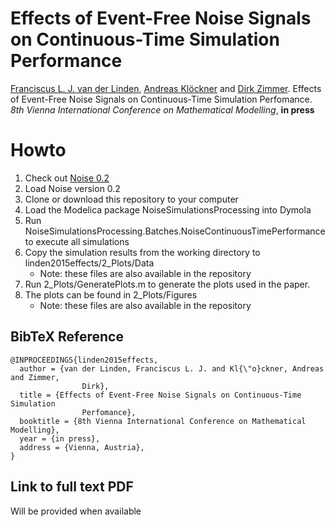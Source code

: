 # Effects of Event-Free Noise Signals on Continuous-Time Simulation Performance

[Franciscus L. J. van der Linden](https://github.com/fvanderlinden),  [Andreas Klöckner](https://github.com/akloeckner) and [Dirk Zimmer](https://github.com/dzimmer). Effects of Event-Free Noise Signals on Continuous-Time Simulation Perfomance. *8th Vienna International Conference on Mathematical Modelling*, **in press**

# Howto

1. Check out [Noise 0.2](https://github.com/DLR-SR/Noise/releases/tag/v0.2.0)
2. Load Noise version 0.2
3. Clone or download this repository to your computer
4. Load the Modelica package NoiseSimulationsProcessing into Dymola
5. Run NoiseSimulationsProcessing.Batches.NoiseContinuousTimePerformance to execute all simulations
6. Copy the simulation results from the working directory to linden2015effects/2_Plots/Data
   * Note: these files are also available in the repository
7. Run 2_Plots/GeneratePlots.m to generate the plots used in the paper.
8. The plots can be found in 2_Plots/Figures
   * Note: these files are also available in the repository

## BibTeX Reference

```
@INPROCEEDINGS{linden2015effects,
  author = {van der Linden, Franciscus L. J. and Kl{\"o}ckner, Andreas and Zimmer,
                Dirk},
  title = {Effects of Event-Free Noise Signals on Continuous-Time Simulation
                Perfomance},
  booktitle = {8th Vienna International Conference on Mathematical Modelling},
  year = {in press},
  address = {Vienna, Austria},
}
```

## Link to full text PDF

Will be provided when available
